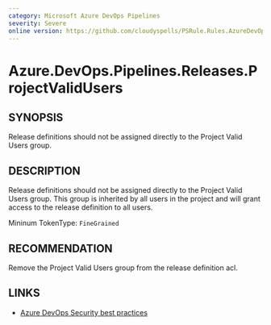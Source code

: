 ```yaml
---
category: Microsoft Azure DevOps Pipelines
severity: Severe
online version: https://github.com/cloudyspells/PSRule.Rules.AzureDevOps/blob/main/src/PSRule.Rules.AzureDevOps/en/Azure.DevOps.Pipelines.Releases.ProjectValidUsers.md
---
```


# Azure.DevOps.Pipelines.Releases.ProjectValidUsers

## SYNOPSIS

Release definitions should not be assigned directly to the Project Valid Users
group.

## DESCRIPTION

Release definitions should not be assigned directly to the Project Valid Users
group. This group is inherited by all users in the project and will grant
access to the release definition to all users.

Mininum TokenType: `FineGrained`

## RECOMMENDATION

Remove the Project Valid Users group from the release definition acl.

## LINKS

- [Azure DevOps Security best practices](https://learn.microsoft.com/en-us/azure/devops/organizations/security/security-best-practices?view=azure-devops#scoped-permissions)
